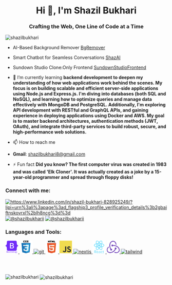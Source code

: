 <h1 align="center">Hi 👋, I'm Shazil Bukhari</h1>
<h3 align="center">Crafting the Web, One Line of Code at a Time</h3>

<p align="left"> <img src="https://komarev.com/ghpvc/?username=shazilbukhari&label=Profile%20views&color=0e75b6&style=flat" alt="shazilbukhari" /> </p>

- AI-Based Background Remover [BgRemover](https://shazilbukhari-bgremover.netlify.app)

- Smart Chatbot for Seamless Conversations [ShazAI](https://shazilbukharichatbot.netlify.app)

- Sundown Studio Clone:Only Frontend [SundownStudioFrontend](https://frontend-project1-shazilbukhari.netlify.app)

- 🌱 I’m currently learning **backend development to deepen my understanding of how web applications work behind the scenes. My focus is on building scalable and efficient server-side applications using Node.js and Express.js. I'm diving into databases (both SQL and NoSQL), and learning how to optimize queries and manage data effectively with MongoDB and PostgreSQL. Additionally, I'm exploring API development with RESTful and GraphQL APIs, and gaining experience in deploying applications using Docker and AWS. My goal is to master backend architectures, authentication methods (JWT, OAuth), and integrate third-party services to build robust, secure, and high-performance web solutions.**

- 📫 How to reach me
- **Gmail**: [shazilbukhari8@gmail.com](mailto:shazilbukhari8@gmail.com)  

- ⚡ Fun fact **Did you know? The first computer virus was created in 1983 and was called 'Elk Cloner'. It was actually created as a joke by a 15-year-old programmer and spread through floppy disks!**

<h3 align="left">Connect with me:</h3>
<p align="left">
<a href="https://www.linkedin.com/in/shazil-bukhari-828925249/?lipi=urn%3Ali%3Apage%3Ad_flagship3_profile_verification_details%3B2GbaiFTnSKOvrXl%2BLh8nCg%3D%3D" target="blank"><img align="center" src="https://raw.githubusercontent.com/rahuldkjain/github-profile-readme-generator/master/src/images/icons/Social/linked-in-alt.svg" alt="https://www.linkedin.com/in/shazil-bukhari-828925249/?lipi=urn%3ali%3apage%3ad_flagship3_profile_verification_details%3b2gbaiftnskovrxl%2blh8ncg%3d%3d" height="30" width="40" /></a>
<a href="https://www.instagram.com/shazilbukharii/?utm_source=ig_web_button_share_sheet" target="blank"><img align="center" src="https://raw.githubusercontent.com/rahuldkjain/github-profile-readme-generator/master/src/images/icons/Social/instagram.svg" alt="@shazilbukharii" height="30" width="40" /></a>
<a href="https://www.youtube.com/@shazilbukharii" target="blank"><img align="center" src="https://raw.githubusercontent.com/rahuldkjain/github-profile-readme-generator/master/src/images/icons/Social/youtube.svg" alt="@shazilbukharii" height="30" width="40" /></a>
</p>

<h3 align="left">Languages and Tools:</h3>
<p align="left"> <a href="https://getbootstrap.com" target="_blank" rel="noreferrer"> <img src="https://raw.githubusercontent.com/devicons/devicon/master/icons/bootstrap/bootstrap-plain-wordmark.svg" alt="bootstrap" width="40" height="40"/> </a> <a href="https://www.w3schools.com/css/" target="_blank" rel="noreferrer"> <img src="https://raw.githubusercontent.com/devicons/devicon/master/icons/css3/css3-original-wordmark.svg" alt="css3" width="40" height="40"/> </a> <a href="https://git-scm.com/" target="_blank" rel="noreferrer"> <img src="https://www.vectorlogo.zone/logos/git-scm/git-scm-icon.svg" alt="git" width="40" height="40"/> </a> <a href="https://www.w3.org/html/" target="_blank" rel="noreferrer"> <img src="https://raw.githubusercontent.com/devicons/devicon/master/icons/html5/html5-original-wordmark.svg" alt="html5" width="40" height="40"/> </a> <a href="https://developer.mozilla.org/en-US/docs/Web/JavaScript" target="_blank" rel="noreferrer"> <img src="https://raw.githubusercontent.com/devicons/devicon/master/icons/javascript/javascript-original.svg" alt="javascript" width="40" height="40"/> </a> <a href="https://nextjs.org/" target="_blank" rel="noreferrer"> <img src="https://cdn.worldvectorlogo.com/logos/nextjs-2.svg" alt="nextjs" width="40" height="40"/> </a> <a href="https://reactjs.org/" target="_blank" rel="noreferrer"> <img src="https://raw.githubusercontent.com/devicons/devicon/master/icons/react/react-original-wordmark.svg" alt="react" width="40" height="40"/> </a> <a href="https://redux.js.org" target="_blank" rel="noreferrer"> <img src="https://raw.githubusercontent.com/devicons/devicon/master/icons/redux/redux-original.svg" alt="redux" width="40" height="40"/> </a> <a href="https://tailwindcss.com/" target="_blank" rel="noreferrer"> <img src="https://www.vectorlogo.zone/logos/tailwindcss/tailwindcss-icon.svg" alt="tailwind" width="40" height="40"/> </a> </p><br><br>

<p><img align="left" src="https://github-readme-stats.vercel.app/api/top-langs?username=shazilbukhari&show_icons=true&locale=en&layout=compact" alt="shazilbukhari" /></p>

<p>&nbsp;<img align="center" src="https://github-readme-stats.vercel.app/api?username=shazilbukhari&show_icons=true&locale=en" alt="shazilbukhari" /></p>
